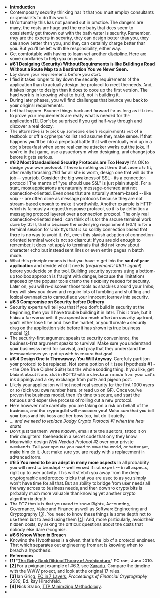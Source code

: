 - **Introduction**
- Contemporary security thinking has it that you must employ consultants or specialists to do this work.
- Unfortunately this has not panned out in practice. The dangers are many, the costs are huge and the one baby that does seem to consistently get thrown out with the bath water is security. Remember, they are the experts in security, they can design better than you, they can snow better than you, and they can certainly charge better than you. But you'll be left with the responsibility, either way.
- Get comfortable with having to learn yet another discipline. Here are some corollaries to help you on your way.
- **#6.1 Designing (Security) Without Requirements is like Building a Road Without a Route Map to a Destination You've Never Seen.**
- Lay down your requirements before you start.
- I find it takes longer to lay down the security requirements of the application than to actually design the protocol to meet the needs. And, it takes longer to design than it does to code up the first version. The hard work is in knowing what to build, not in building it.
- During later phases, you will find challenges that bounce you back to your original requirements.
- Let that happen. Bounce things back and forward for as long as it takes to prove your requirements are really what is needed for the application [[1](https://iang.org/ssl/h6_its_your_job_do_it.html#ref_1)]. Don't be surprised if you get half-way through and discover a real doozy.
- The alternative is to pick up someone else's requirements out of a textbook or off a cypherpunks list and assume they make sense. If that happens you'll be into a perpetual battle that will eventually end up in a dog's breakfast when some real canine attacker works out the joke. If you're in that game, use a psuedonym when designing, and change jobs before it gets serious.
- **#6.2 Most Standardised Security Protocols are Too Heavy**
  It's OK to design your own protocol. If there is nothing out there that seems to fit, after really thrashing #6.1 for all she is worth, design one that will do the job -- your job.
  Consider the big weakness of SSL - its a connection protocol!
  The mantra of "you should use SSL" is just plain stupid. For a start, most applications are naturally message-oriented and not connection-oriented. Even ones that are naturally stream-based -- like voip -- are often done as message protocols because they are not stream-based enough to make it worthwhile. Another example is HTTP which is famously a request/response protocol, so it is by definition a messaging protocol layered over a connection protocol. The only real connection-oriented need I can think of is for the secure terminal work done by SSH; that is because the underlying requirement (#6.1) is for a terminal session for Unix ttys that is so solidly connection based that there is no way to avoid it. Yet, even this slavish adoption of connection-oriented terminal work is not so clearcut: If you are old enough to remember, it does not apply to terminals that did not know about character echo but instead sent lines or even entire pages in batch mode.
- What this principle means is that you have to get into the **soul of your application** and decide what it needs (*requirements! #6.1 ! again!*) before you decide on the tool. Building security systems using a bottom-up toolbox approach is fraught with danger, because the limitations imposed by the popular tools cramp the flexibility needed for security. Later on, you will re-discover those tools as shackles around your limbs; they will slow you down and require lots of fumbling and shuffling and logical gymnastics to camouflage your innocent journey into security.
- **#6.3 Compromise on Security before Delivery**
- Security experts will tell you that if you don't build in security at the beginning, then you'll have trouble building it in later. This is true, but it hides a far worse evil: if you spend too much effort on security up front, you'll either lose time and lose the market, or you'll create a security drag on the application side before it has shown its true business model [[2](https://iang.org/ssl/h6_its_your_job_do_it.html#ref_2)].
- The security-first argument speaks to security convenience, the business-first argument speaks to survival. Make sure you understand your businesss need for survival, and pray that they understand the inconveniences you put up with to ensure that goal.
- **#6.4 Design One to Throwaway. You Will Anyway.**
  Carefully partition your protocol to be replaced. Not some portion of it (see Hypothesis #1 -- the One True Cipher Suite) but the whole sodding thing. If you like, get blatant about it and slot in ROT13 with a checksum made from your cat's ink dippings and a key exchange from putty and pigeon post.
- Likely your application will not need real security for the first 1000 users or so (pick you own number here, or read up on GP). Once you've proven the business model, then it's time to secure, and start the tortuous and expensive process of rolling out a new protocol.
- Here however note carefully: you are taking on a risk on behalf of the business, and the cryptoguild will massacre you! Make sure that you tell your boss and his boss and her boss too, but do it quietly.
- *... and we need to replace Dodgy Crypto Protocol #1 when the heat starts*
- Don't just tell them, write it down, email it to the auditors, tattoo it on their daughters' foreheads in a secret code that only they know.
- Meanwhile, design *Well Needed Protocol #2* over your private weekends. Tell your spouse you need to save the world, or better yet, make him do it. Just make sure you are ready with a replacement in advanced form.
- **#6.5 You need to be an adept in many more aspects**
  In all probability you will need to be adept -- well versed if not expert -- in all aspects, right up to user activity. This will stretch you away from the deep cryptographic and protocol tricks that you are used to as you simply won't have time for all that. But an ability to bridge from user needs all the way across to business needs, and then down to crypto bits is probably much more valuable than knowing yet another crypto algorithm in depth.
- The FC7 thesis is that you need to know Rights, Accounting, Governance, Value and Finance as well as Software Engineering and Cryptography [[3](https://iang.org/ssl/h6_its_your_job_do_it.html#ref_3)]. You need to know these things in some depth not to use them but to avoid using them [[4](https://iang.org/ssl/h6_its_your_job_do_it.html#ref_4)]! And, more particularly, avoid their hidden costs, by asking the difficult questions about the costs that nobody else dare recognise.
- **#6.6 Know When to Breach**
- Knowing the Hypotheses is a given, that's the job of a protocol engineer. That which separates out engineering from art is knowing when to breach a hypothesis.
- **References**
- **[1]** "[The Baby Back Ribbed Theory of Architecture](http://financialcryptography.com/mt/archives/001247.html)," FC rant, June 2010.
- **[2]** For a poignant example of #6.3, see [Xanadu](https://en.wikipedia.org/wiki/Project_Xanadu). Compare the timeline with the WWW project, and look at the original 17 rules.
- **[3]** Ian Grigg, [FC in 7 Layers](http://iang.org/papers/fc7.html), *Proceedings of Financial Cryptography 2000*, Ed. Ray Hirschfeld.
- **[4]** Nick Szabo, [TTP Minimizing Methodology](http://szabo.best.vwh.net/ttps.html).
-